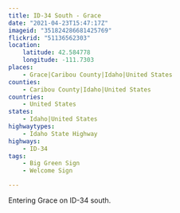 ```yaml
---
title: ID-34 South - Grace
date: "2021-04-23T15:47:17Z"
imageid: "351824286681425769"
flickrid: "51136562303"
location:
    latitude: 42.584778
    longitude: -111.7303
places:
    - Grace|Caribou County|Idaho|United States
counties:
    - Caribou County|Idaho|United States
countries:
    - United States
states:
    - Idaho|United States
highwaytypes:
    - Idaho State Highway
highways:
    - ID-34
tags:
    - Big Green Sign
    - Welcome Sign

---
```

Entering Grace on ID-34 south.